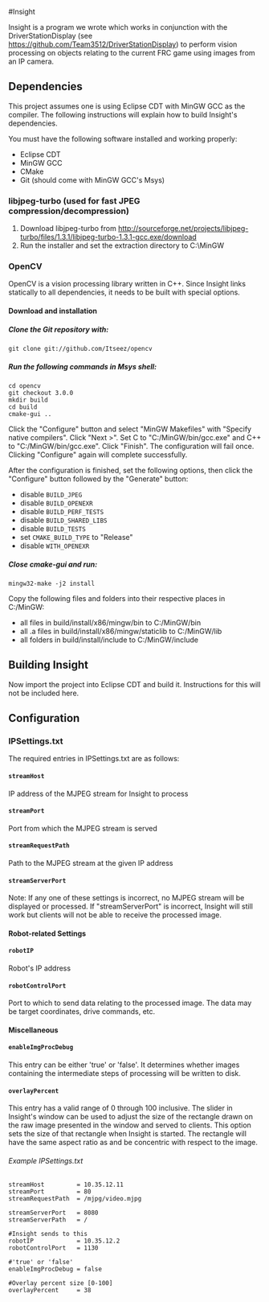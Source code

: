 #Insight

Insight is a program we wrote which works in conjunction with the DriverStationDisplay (see https://github.com/Team3512/DriverStationDisplay) to perform vision processing on objects relating to the current FRC game using images from an IP camera.

## Dependencies

This project assumes one is using Eclipse CDT with MinGW GCC as the compiler. The following instructions will explain how to build Insight's dependencies.

You must have the following software installed and working properly:

* Eclipse CDT
* MinGW GCC
* CMake
* Git (should come with MinGW GCC's Msys)

### libjpeg-turbo (used for fast JPEG compression/decompression)

1. Download libjpeg-turbo from http://sourceforge.net/projects/libjpeg-turbo/files/1.3.1/libjpeg-turbo-1.3.1-gcc.exe/download
2. Run the installer and set the extraction directory to C:\MinGW

### OpenCV

OpenCV is a vision processing library written in C++. Since Insight links statically to all dependencies, it needs to be built with special options.

#### Download and installation

##### Clone the Git repository with:
    git clone git://github.com/Itseez/opencv

##### Run the following commands in Msys shell:
    cd opencv
    git checkout 3.0.0
    mkdir build
    cd build
    cmake-gui ..

Click the "Configure" button and select "MinGW Makefiles" with "Specify native compilers". Click "Next >". Set C to "C:/MinGW/bin/gcc.exe" and C++ to "C:/MinGW/bin/gcc.exe". Click "Finish".
The configuration will fail once. Clicking "Configure" again will complete successfully.

After the configuration is finished, set the following options, then click the "Configure" button followed by the "Generate" button:

* disable `BUILD_JPEG`
* disable `BUILD_OPENEXR`
* disable `BUILD_PERF_TESTS`
* disable `BUILD_SHARED_LIBS`
* disable `BUILD_TESTS`
* set `CMAKE_BUILD_TYPE` to "Release"
* disable `WITH_OPENEXR`

##### Close cmake-gui and run:
    mingw32-make -j2 install

Copy the following files and folders into their respective places in C:/MinGW:

* all files in build/install/x86/mingw/bin to C:/MinGW/bin
* all .a files in build/install/x86/mingw/staticlib to C:/MinGW/lib
* all folders in build/install/include to C:/MinGW/include

## Building Insight

Now import the project into Eclipse CDT and build it. Instructions for this will not be included here.

## Configuration

### IPSettings.txt

The required entries in IPSettings.txt are as follows:

#### `streamHost`

IP address of the MJPEG stream for Insight to process

#### `streamPort`

Port from which the MJPEG stream is served

#### `streamRequestPath`

Path to the MJPEG stream at the given IP address

#### `streamServerPort`

Note: If any one of these settings is incorrect, no MJPEG stream will be displayed or processed. If "streamServerPort" is incorrect, Insight will still work but clients will not be able to receive the processed image.

#### Robot-related Settings

#### `robotIP`

Robot's IP address

#### `robotControlPort`

Port to which to send data relating to the processed image. The data may be target coordinates, drive commands, etc.

#### Miscellaneous

#### `enableImgProcDebug`

This entry can be either 'true' or 'false'. It determines whether images containing the intermediate steps of processing will be written to disk.

#### `overlayPercent`

This entry has a valid range of 0 through 100 inclusive. The slider in Insight's window can be used to adjust the size of the rectangle drawn on the raw image presented in the window and served to clients. This option sets the size of that rectangle when Insight is started. The rectangle will have the same aspect ratio as and be concentric with respect to the image.

###### Example IPSettings.txt
    streamHost         = 10.35.12.11
    streamPort         = 80
    streamRequestPath  = /mjpg/video.mjpg

    streamServerPort   = 8080
    streamServerPath   = /

    #Insight sends to this
    robotIP            = 10.35.12.2
    robotControlPort   = 1130

    #'true' or 'false'
    enableImgProcDebug = false

    #Overlay percent size [0-100]
    overlayPercent     = 38

